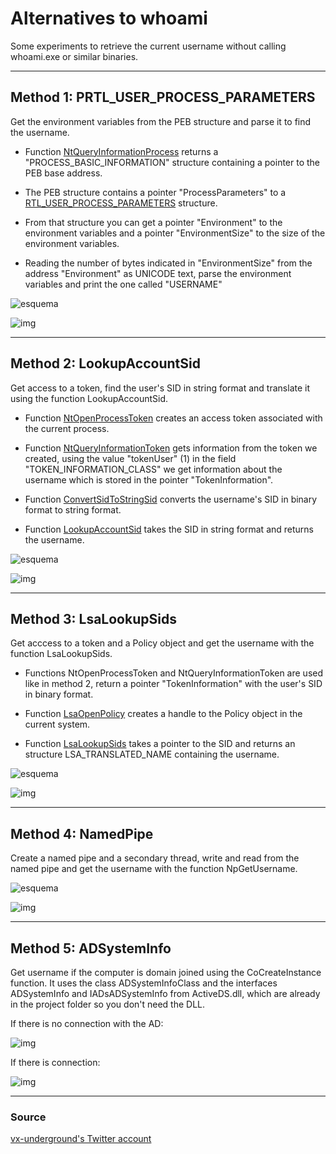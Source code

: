 # Alternatives to whoami

Some experiments to retrieve the current username without calling whoami.exe or similar binaries.


------------------------------------------------

## Method 1: PRTL_USER_PROCESS_PARAMETERS

Get the environment variables from the PEB structure and parse it to find the username.

- Function [NtQueryInformationProcess](https://learn.microsoft.com/en-us/windows/win32/api/winternl/nf-winternl-ntqueryinformationprocess) returns a "PROCESS_BASIC_INFORMATION" structure containing a pointer to the PEB base address.

- The PEB structure contains a pointer "ProcessParameters" to a [RTL_USER_PROCESS_PARAMETERS](https://www.geoffchappell.com/studies/windows/km/ntoskrnl/inc/api/pebteb/rtl_user_process_parameters.htm) structure.

- From that structure you can get a pointer "Environment" to the environment variables and a pointer "EnvironmentSize" to the size of the environment variables.

- Reading the number of bytes indicated in "EnvironmentSize" from the address "Environment" as UNICODE text, parse the environment variables and print the one called "USERNAME"

![esquema](https://raw.githubusercontent.com/ricardojoserf/ricardojoserf.github.io/master/images/stealthyenv/Screenshot_0.png)

![img](https://github.com/ricardojoserf/ricardojoserf.github.io/blob/master/images/whoamialternatives/Screenshot_1.png?raw=true)

------------------------------------------------

## Method 2: LookupAccountSid

Get access to a token, find the user's SID in string format and translate it using the function LookupAccountSid.

- Function [NtOpenProcessToken](https://learn.microsoft.com/en-us/windows-hardware/drivers/ddi/ntifs/nf-ntifs-ntopenprocesstoken) creates an access token associated with the current process.

- Function [NtQueryInformationToken](https://learn.microsoft.com/en-us/windows-hardware/drivers/ddi/ntifs/nf-ntifs-ntqueryinformationtoken) gets information from the token we created, using the value "tokenUser" (1) in the field "TOKEN_INFORMATION_CLASS" we get information about the username which is stored in the pointer "TokenInformation".

- Function [ConvertSidToStringSid](https://learn.microsoft.com/en-us/windows/win32/api/sddl/nf-sddl-convertsidtostringsida) converts the username's SID in binary format to string format.

- Function [LookupAccountSid](https://learn.microsoft.com/en-us/windows/win32/api/winbase/nf-winbase-lookupaccountsida) takes the SID in string format and returns the username. 

![esquema](https://github.com/ricardojoserf/ricardojoserf.github.io/blob/master/images/whoamialternatives/LookupAccountSid_esquema.png?raw=true)

![img](https://github.com/ricardojoserf/ricardojoserf.github.io/blob/master/images/whoamialternatives/Screenshot_2.png?raw=true)

------------------------------------------------

## Method 3: LsaLookupSids

Get acccess to a token and a Policy object and get the username with the function LsaLookupSids. 

- Functions NtOpenProcessToken and NtQueryInformationToken are used like in method 2, return a pointer "TokenInformation" with the user's SID in binary format. 

- Function [LsaOpenPolicy](https://learn.microsoft.com/en-us/windows/win32/api/ntsecapi/nf-ntsecapi-lsaopenpolicy) creates a handle to the Policy object in the current system.

- Function [LsaLookupSids](https://learn.microsoft.com/en-us/windows/win32/api/ntsecapi/nf-ntsecapi-lsalookupsids) takes a pointer to the SID and returns an structure LSA_TRANSLATED_NAME containing the username.

![esquema](https://github.com/ricardojoserf/ricardojoserf.github.io/blob/master/images/whoamialternatives/LsaLookupSids_esquema.drawio.png?raw=true)

![img](https://github.com/ricardojoserf/ricardojoserf.github.io/blob/master/images/whoamialternatives/Screenshot_3.png?raw=true)

------------------------------------------------

## Method 4: NamedPipe

Create a named pipe and a secondary thread, write and read from the named pipe and get the username with the function NpGetUsername. 

![esquema](https://github.com/ricardojoserf/ricardojoserf.github.io/blob/master/images/whoamialternatives/NamedPipe_esquema.png?raw=true)

![img](https://raw.githubusercontent.com/ricardojoserf/ricardojoserf.github.io/master/images/whoamialternatives/Screenshot_4.png)

------------------------------------------------

## Method 5: ADSystemInfo

Get username if the computer is domain joined using the CoCreateInstance function. It uses the class ADSystemInfoClass and the interfaces ADSystemInfo and IADsADSystemInfo from ActiveDS.dll, which are already in the project folder so you don't need the DLL.

If there is no connection with the AD:

![img](https://raw.githubusercontent.com/ricardojoserf/ricardojoserf.github.io/master/images/whoamialternatives/Screenshot_5.png)

If there is connection:

![img](https://raw.githubusercontent.com/ricardojoserf/ricardojoserf.github.io/master/images/whoamialternatives/Screenshot_6.png)

------------------------------------------------

### Source

[vx-underground's Twitter account](https://twitter.com/vxunderground)
